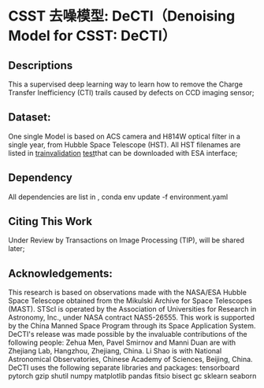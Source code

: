 # CSST 去噪模型: DeCTI（Denoising Model for CSST: DeCTI）

## Descriptions
This a supervised deep learning way to learn how to remove the Charge Transfer Inefficiency (CTI) trails caused by defects on CCD imaging sensor;

## Dataset:
One single Model is based on ACS camera and H814W optical filter in a single year, from Hubble Space Telescope (HST).
All HST filenames are listed in [train](config/train.csv)[validation](config/val.csv) [test](config/test.csv)that can be downloaded with ESA interface;

## Dependency
All dependencies are list in [](environment.yaml),
    conda env update -f environment.yaml

## Citing This Work
Under Review by Transactions on Image Processing (TIP), will be shared later;

## Acknowledgements:
This research is based on observations made with the NASA/ESA Hubble Space Telescope obtained from the Mikulski Archive for Space Telescopes (MAST). STScI is operated by the Association of Universities for Research in Astronomy, Inc., under NASA contract NAS5-26555.
This work is supported by the China Manned Space Program through its Space Application System.
DeCTI's release was made possible by the invaluable contributions of the following people:
Zehua Men, Pavel Smirnov and Manni Duan are with Zhejiang Lab, Hangzhou, Zhejiang, China.
Li Shao is with National Astronomical Observatories, Chinese Academy of Sciences, Beijing, China.
DeCTI uses the following separate libraries and packages:
tensorboard
pytorch
gzip
shutil
numpy
matplotlib
pandas
fitsio
bisect
gc
sklearn
seaborn









